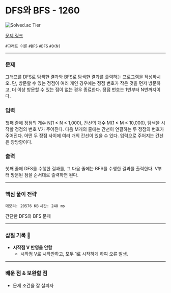 # DFS와 BFS - 1260

![Solved.ac Tier](https://img.shields.io/badge/solved.ac-Silver%20II-435F7A?style=for-the-badge&logo=solved.ac)

[문제 링크](https://www.acmicpc.net/problem/1260)


`#그래프 이론` `#BFS` `#DFS` `#O(N)`

---

### 문제
그래프를 DFS로 탐색한 결과와 BFS로 탐색한 결과를 출력하는 프로그램을 작성하시오. 단, 방문할 수 있는 정점이 여러 개인 경우에는 정점 번호가 작은 것을 먼저 방문하고, 더 이상 방문할 수 있는 점이 없는 경우 종료한다. 정점 번호는 1번부터 N번까지이다.

### 입력
첫째 줄에 정점의 개수 N(1 ≤ N ≤ 1,000), 간선의 개수 M(1 ≤ M ≤ 10,000), 탐색을 시작할 정점의 번호 V가 주어진다. 다음 M개의 줄에는 간선이 연결하는 두 정점의 번호가 주어진다. 어떤 두 정점 사이에 여러 개의 간선이 있을 수 있다. 입력으로 주어지는 간선은 양방향이다.

### 출력
첫째 줄에 DFS를 수행한 결과를, 그 다음 줄에는 BFS를 수행한 결과를 출력한다. V부터 방문된 점을 순서대로 출력하면 된다.

<hr>

### 핵심 풀이 전략

`메모리: 20576 KB`
`시간: 248 ms`

간단한 DFS와 BFS 문제

---

### 삽질 기록 🧠

- **시작점 V 반영을 안함**
    - 시작점 V로 시작안하고, 모두 1로 시작하게 하여 오류 발생.

---

### 배운 점 & 보완할 점
- 문제 조건을 잘 살피자
